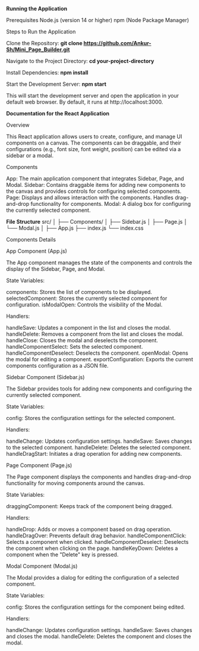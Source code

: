 **Running the Application**

Prerequisites
Node.js (version 14 or higher)
npm (Node Package Manager)

Steps to Run the Application

Clone the Repository:
**git clone https://github.com/Ankur-Sh/Mini_Page_Builder.git**

Navigate to the Project Directory:
**cd your-project-directory**

Install Dependencies:
**npm install**

Start the Development Server:
**npm start**

This will start the development server and open the application in your default web browser. By default, it runs at http://localhost:3000.


**Documentation for the React Application**

Overview

This React application allows users to create, configure, and manage UI components on a canvas. The components can be draggable, and their configurations (e.g., font size, font weight, position) can be edited via a sidebar or a modal.

Components

App: The main application component that integrates Sidebar, Page, and Modal.
Sidebar: Contains draggable items for adding new components to the canvas and provides controls for configuring selected components.
Page: Displays and allows interaction with the components. Handles drag-and-drop functionality for components.
Modal: A dialog box for configuring the currently selected component.

**File Structure**
src/
│
├── Components/
│   ├── Sidebar.js
│   ├── Page.js
│   └── Modal.js
│
├── App.js
├── index.js
└── index.css

Components Details

App Component (App.js)

The App component manages the state of the components and controls the display of the Sidebar, Page, and Modal.

State Variables:

components: Stores the list of components to be displayed.
selectedComponent: Stores the currently selected component for configuration.
isModalOpen: Controls the visibility of the Modal.

Handlers:

handleSave: Updates a component in the list and closes the modal.
handleDelete: Removes a component from the list and closes the modal.
handleClose: Closes the modal and deselects the component.
handleComponentSelect: Sets the selected component.
handleComponentDeselect: Deselects the component.
openModal: Opens the modal for editing a component.
exportConfiguration: Exports the current components configuration as a JSON file.

Sidebar Component (Sidebar.js)

The Sidebar provides tools for adding new components and configuring the currently selected component.

State Variables:

config: Stores the configuration settings for the selected component.

Handlers:

handleChange: Updates configuration settings.
handleSave: Saves changes to the selected component.
handleDelete: Deletes the selected component.
handleDragStart: Initiates a drag operation for adding new components.

Page Component (Page.js)

The Page component displays the components and handles drag-and-drop functionality for moving components around the canvas.

State Variables:

draggingComponent: Keeps track of the component being dragged.

Handlers:

handleDrop: Adds or moves a component based on drag operation.
handleDragOver: Prevents default drag behavior.
handleComponentClick: Selects a component when clicked.
handleComponentDeselect: Deselects the component when clicking on the page.
handleKeyDown: Deletes a component when the "Delete" key is pressed.

Modal Component (Modal.js)

The Modal provides a dialog for editing the configuration of a selected component.

State Variables:

config: Stores the configuration settings for the component being edited.

Handlers:

handleChange: Updates configuration settings.
handleSave: Saves changes and closes the modal.
handleDelete: Deletes the component and closes the modal.
